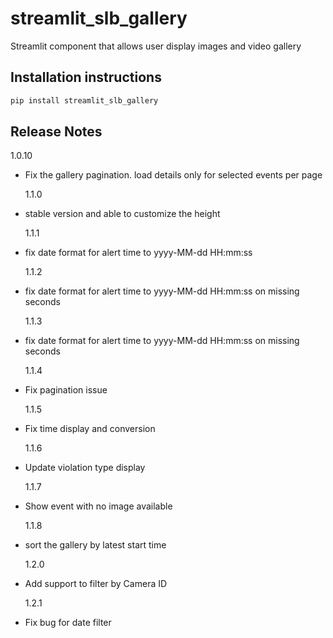 # streamlit_slb_gallery

Streamlit component that allows user display images and video gallery

## Installation instructions

```sh
pip install streamlit_slb_gallery
```

## Release Notes

1.0.10

- Fix the gallery pagination. load details only for selected events per page

  1.1.0

- stable version and able to customize the height

  1.1.1

- fix date format for alert time to yyyy-MM-dd HH:mm:ss

  1.1.2

- fix date format for alert time to yyyy-MM-dd HH:mm:ss on missing seconds

  1.1.3

- fix date format for alert time to yyyy-MM-dd HH:mm:ss on missing seconds

  1.1.4

- Fix pagination issue

  1.1.5

- Fix time display and conversion

  1.1.6

- Update violation type display

  1.1.7

- Show event with no image available

  1.1.8

- sort the gallery by latest start time

  1.2.0

- Add support to filter by Camera ID

  1.2.1

- Fix bug for date filter

